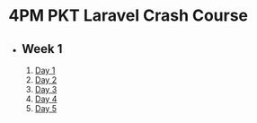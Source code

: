 # 4PM PKT Laravel Crash Course

- ## Week 1

   1. [Day 1](https://www.facebook.com/iCodeguru/videos/945170874400527)
   2. [Day 2](https://www.facebook.com/watch/?v=1785251158916961)
   3. [Day 3](https://www.facebook.com/watch/?v=1970891193403886)
   4. [Day 4](https://www.facebook.com/watch/?v=652570103785150)
   5. [Day 5](https://www.facebook.com/watch/?v=972129647832718)

<!-- - ## Week 2

   1. [Day 1](https://www.facebook.com/iCodeguru/videos/1347097952976175)
   2. [Day 2](https://www.facebook.com/iCodeguru/videos/1158741529305136)
   3. [Day 3]()
   4. [Day 4]()
   5. [Day 5]() -->

<!-- - ## Week 

   1. [Day 1]()
   2. [Day 2]()
   3. [Day 3]()
   4. [Day 4]()
   5. [Day 5]() -->